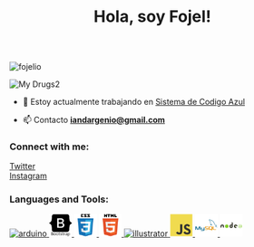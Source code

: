 <h1 align="center">Hola, soy Fojel!</h1>
<h3 align="center"><b></b><br></h3> <h4></h4>

<p align="left"> <img src="https://komarev.com/ghpvc/?username=fojelio&label=Profile%20views&color=0e75b6&style=flat" alt="fojelio" /> </p>

![My Drugs2](https://ibb.co/2Fb1LDs)


- 🔭 Estoy actualmente trabajando en [Sistema de Codigo Azul](https://github.com/botato300/sistema-codigo-azul)

- 📫 Contacto **iandargenio@gmail.com**

<h3 align="left">Connect with me:</h3>
<p align="left">
  <a href="https://twitter.com/thefojel" target="blank">Twitter</a>
  <br>
<a href="https://www.instagram.com/thefojel/" target="blank">Instagram</a>
</p>

<h3 align="left">Languages and Tools:</h3>
<p align="left"> <a href="https://www.arduino.cc/" target="_blank"> <img src="https://cdn.worldvectorlogo.com/logos/arduino-1.svg" alt="arduino" width="40" height="40"/> </a> <a href="https://getbootstrap.com" target="_blank"> <img src="https://raw.githubusercontent.com/devicons/devicon/master/icons/bootstrap/bootstrap-plain-wordmark.svg" alt="bootstrap" width="40" height="40"/> </a> <a href="https://www.w3schools.com/css/" target="_blank"> <img src="https://raw.githubusercontent.com/devicons/devicon/master/icons/css3/css3-original-wordmark.svg" alt="css3" width="40" height="40"/> </a> <a href="https://www.w3.org/html/" target="_blank"> <img src="https://raw.githubusercontent.com/devicons/devicon/master/icons/html5/html5-original-wordmark.svg" alt="html5" width="40" height="40"/> </a> <a href="https://www.adobe.com/in/products/illustrator.html" target="_blank"> <img src="https://www.vectorlogo.zone/logos/adobe_illustrator/adobe_illustrator-icon.svg" alt="illustrator" width="40" height="40"/> </a> <a href="https://developer.mozilla.org/en-US/docs/Web/JavaScript" target="_blank"> <img src="https://raw.githubusercontent.com/devicons/devicon/master/icons/javascript/javascript-original.svg" alt="javascript" width="40" height="40"/> </a> <a href="https://www.mysql.com/" target="_blank"> <img src="https://raw.githubusercontent.com/devicons/devicon/master/icons/mysql/mysql-original-wordmark.svg" alt="mysql" width="40" height="40"/> </a> <a href="https://nodejs.org" target="_blank"> <img src="https://raw.githubusercontent.com/devicons/devicon/master/icons/nodejs/nodejs-original-wordmark.svg" alt="nodejs" width="40" height="40"/> </a> </p>

